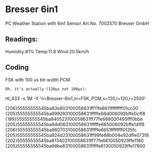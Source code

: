 # Bresser 6in1

PC Weather Station with 6in1 Sensor
Art.No. 7002570 Bresser GmbH

## Readings:

Humidity:81%
Temp:11.8
Wind:20.5km/h

## Coding

FSK with 100 us bit-width PCM.

    Oh, it's actually (120µs not 100µs):
rtl_433 -s 1M -X 'n=Bresser-6in1,m=FSK_PCM,s=120,l=120,r=2500'

{206}55555555545ba83e803100058631ff11fe6611ffffffff01cc00
{205}55555555545ba999263100058631fffffe66d006092bffe0cff8
{199}55555555545ba840523100058631ff77fe668000495fff0bbe
{205}55555555545ba94d063100058631fffffe665006092bffe14ff8
{206}55555555545ba860703100058631fffffe6651ffffffff0135fc
{205}55555555545ba924d23100058631ff99fe68b004e92dffe073f8
{202}55555555545ba813403100058631ff77fe6810050929ffe1180
{205}55555555545ba98be83100058631fffffe6130050929ffe17800
